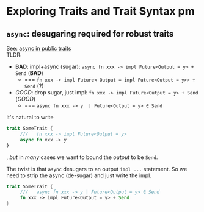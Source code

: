 # Exploring Traits and Trait Syntax pm

## `async`: desugaring required for robust traits

See: [async in public traits](https://blog.rust-lang.org/2023/12/21/async-fn-rpit-in-traits.html#async-fn-in-public-traits)  
TLDR:
- **BAD**: impl+async (sugar): `async fn xxx -> impl Future<Output = y> + Send` (**BAD**)
  - === `fn xxx -> impl Future< Output = impl Future<Output = y>> + Send` (?)
- *GOOD*: drop sugar, just impl: `fn xxx -> impl Future<Output = y> + Send` (*GOOD*)
  - === `async fn xxx -> y  | Future<Output = y> ∈ Send`

It's natural to write
```rust
trait SomeTrait {
     ///   fn xxx -> impl Future<Output = y>
     async fn xxx -> y
}
```
, *but* in *many* cases we want to bound the *output* to be `Send`.

The twist is that `async` desugars to an output `impl ...` statement.
So we need to strip the async (de-sugar) and just write the impl.

```rust
trait SomeTrait {
     ///   async fn xxx -> y | Future<Output = y> ∈ Send
     fn xxx -> impl Future<Output = y> + Send
}
